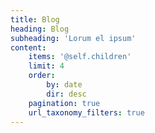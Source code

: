 ```yaml
---
title: Blog
heading: Blog
subheading: 'Lorum el ipsum'
content:
    items: '@self.children'
    limit: 4
    order:
        by: date
        dir: desc
    pagination: true
    url_taxonomy_filters: true
---
```


